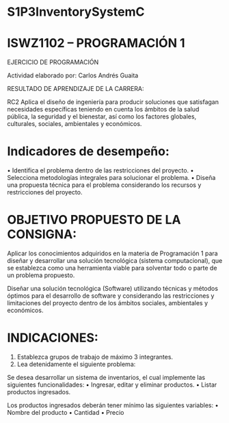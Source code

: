 # S1P3InventorySystemC

# ISWZ1102 – PROGRAMACIÓN 1
EJERCICIO DE PROGRAMACIÓN

Actividad elaborado por:     Carlos Andrés Guaita

RESULTADO DE APRENDIZAJE DE LA CARRERA:

RC2 Aplica el diseño de ingeniería para producir soluciones que satisfagan necesidades específicas teniendo en cuenta los ámbitos de la salud pública, la seguridad y el bienestar, así como los factores globales, culturales, sociales, ambientales y económicos.

# Indicadores de desempeño: 
•	Identifica el problema dentro de las restricciones del proyecto.
•	Selecciona metodologías integrales para solucionar el problema.
•	Diseña una propuesta técnica para el problema considerando los recursos y restricciones del proyecto.

# OBJETIVO PROPUESTO DE LA CONSIGNA: 
Aplicar los conocimientos adquiridos en la materia de Programación 1 para diseñar y desarrollar una solución tecnológica (sistema computacional), que se establezca como una herramienta viable para solventar todo o parte de un problema propuesto.

Diseñar una solución tecnológica (Software) utilizando técnicas y métodos óptimos para el desarrollo de software y considerando las restricciones y limitaciones del proyecto dentro de los ámbitos sociales, ambientales y económicos.

# INDICACIONES:
1.	Establezca grupos de trabajo de máximo 3 integrantes.
2.	Lea detenidamente el siguiente problema:

Se desea desarrollar un sistema de inventarios, el cual implemente las siguientes funcionalidades:
•	Ingresar, editar y eliminar productos.
•	Listar productos ingresados.

Los productos ingresados deberán tener mínimo las siguientes variables:
•	Nombre del producto
•	Cantidad
•	Precio
